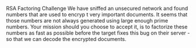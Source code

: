 RSA Factoring Challenge
We have sniffed an unsecured network and found numbers that are used to encryp
t very important documents. It seems that those numbers are not always generated
using large enough prime numbers. Your mission should you choose to accept it,
is to factorize these numbers as fast as possible before the target fixes this
bug on their server - so that we can decode the encrypted documents.